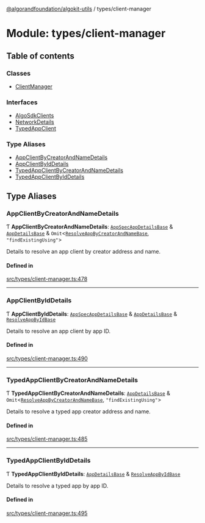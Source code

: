[@algorandfoundation/algokit-utils](../README.md) / types/client-manager

# Module: types/client-manager

## Table of contents

### Classes

- [ClientManager](../classes/types_client_manager.ClientManager.md)

### Interfaces

- [AlgoSdkClients](../interfaces/types_client_manager.AlgoSdkClients.md)
- [NetworkDetails](../interfaces/types_client_manager.NetworkDetails.md)
- [TypedAppClient](../interfaces/types_client_manager.TypedAppClient.md)

### Type Aliases

- [AppClientByCreatorAndNameDetails](types_client_manager.md#appclientbycreatorandnamedetails)
- [AppClientByIdDetails](types_client_manager.md#appclientbyiddetails)
- [TypedAppClientByCreatorAndNameDetails](types_client_manager.md#typedappclientbycreatorandnamedetails)
- [TypedAppClientByIdDetails](types_client_manager.md#typedappclientbyiddetails)

## Type Aliases

### AppClientByCreatorAndNameDetails

Ƭ **AppClientByCreatorAndNameDetails**: [`AppSpecAppDetailsBase`](types_app_client.md#appspecappdetailsbase) & [`AppDetailsBase`](types_app_client.md#appdetailsbase) & `Omit`\<[`ResolveAppByCreatorAndNameBase`](types_app_client.md#resolveappbycreatorandnamebase), ``"findExistingUsing"``\>

Details to resolve an app client by creator address and name.

#### Defined in

[src/types/client-manager.ts:478](https://github.com/algorandfoundation/algokit-utils-ts/blob/main/src/types/client-manager.ts#L478)

___

### AppClientByIdDetails

Ƭ **AppClientByIdDetails**: [`AppSpecAppDetailsBase`](types_app_client.md#appspecappdetailsbase) & [`AppDetailsBase`](types_app_client.md#appdetailsbase) & [`ResolveAppByIdBase`](../interfaces/types_app_client.ResolveAppByIdBase.md)

Details to resolve an app client by app ID.

#### Defined in

[src/types/client-manager.ts:490](https://github.com/algorandfoundation/algokit-utils-ts/blob/main/src/types/client-manager.ts#L490)

___

### TypedAppClientByCreatorAndNameDetails

Ƭ **TypedAppClientByCreatorAndNameDetails**: [`AppDetailsBase`](types_app_client.md#appdetailsbase) & `Omit`\<[`ResolveAppByCreatorAndNameBase`](types_app_client.md#resolveappbycreatorandnamebase), ``"findExistingUsing"``\>

Details to resolve a typed app creator address and name.

#### Defined in

[src/types/client-manager.ts:485](https://github.com/algorandfoundation/algokit-utils-ts/blob/main/src/types/client-manager.ts#L485)

___

### TypedAppClientByIdDetails

Ƭ **TypedAppClientByIdDetails**: [`AppDetailsBase`](types_app_client.md#appdetailsbase) & [`ResolveAppByIdBase`](../interfaces/types_app_client.ResolveAppByIdBase.md)

Details to resolve a typed app by app ID.

#### Defined in

[src/types/client-manager.ts:495](https://github.com/algorandfoundation/algokit-utils-ts/blob/main/src/types/client-manager.ts#L495)
